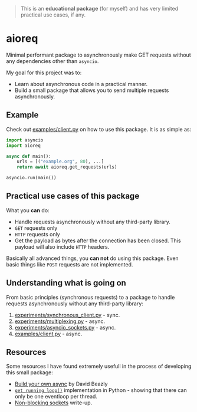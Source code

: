 > This is an **educational package** (for myself) and has very limited practical use cases, if any.

# aioreq

Minimal performant package to asynchronously make GET requests without any dependencies other than
`asyncio`.

My goal for this project was to:
* Learn about asynchronous code in a practical manner.
* Build a small package that allows you to send multiple requests asynchronously.

## Example
Check out [examples/client.py](examples/client.py) on how to use this package. It is as simple as:

```python
import asyncio
import aioreq

async def main():
    urls = [("example.org", 80), ...]
    return await aioreq.get_requests(urls)

asyncio.run(main())
```

## Practical use cases of this package
What you **can** do:
* Handle requests asynchronously without any third-party library.
* `GET` requests only
* `HTTP` requests only
* Get the payload as bytes after the connection has been closed. This payload will also include
  `HTTP` headers.

Basically all advanced things, you **can not** do using this package. Even basic things like `POST`
requests are not implemented.


## Understanding what is going on
From basic principles (synchronous requests) to a package to handle requests asynchronously without
any third-party library:
1. [experiments/synchronous_client.py](experiments/synchronous_client.py) - sync.
2. [experiments/multiplexing.py](experiments/multiplexing.py) - async.
3. [experiments/asyncio_sockets.py](experiments/asyncio_sockets.py) - async.
4. [examples/client.py](examples/client.py) - async.


## Resources
Some resources I have found extremely usefull in the process of developing this small package:
* [Build your own async](https://gist.github.com/dabeaz/f86ded8d61206c757c5cd4dbb5109f74) by David Beazly
* [`get_running_loop()`](https://github.com/python/cpython/blob/3.10/Lib/asyncio/events.py#L694)
  implementation in Python - showing that there can only be one eventloop per thread.
* [Non-blocking sockets](https://www.scottklement.com/rpg/socktut/nonblocking.html) write-up.
